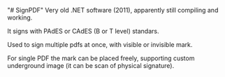 "# SignPDF" 
Very old .NET software (2011), apparently still compiling and working.

It signs with PAdES or CAdES (B or T level) standars.

Used to sign multiple pdfs at once, with visible or invisible mark.

For single PDF the mark can be placed freely, supporting custom underground image (it can be scan of physical signature).
